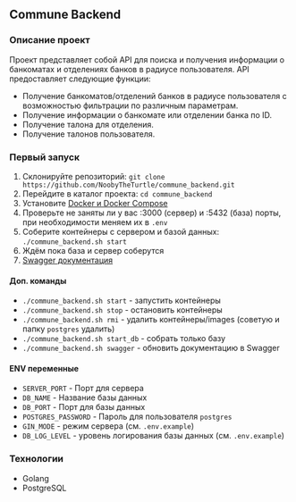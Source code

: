 ## Commune Backend

### Описание проект

Проект представляет собой API для поиска и получения информации о банкоматах и отделениях банков в радиусе пользователя. API предоставляет следующие функции:
- Получение банкоматов/отделений банков в радиусе пользователя с возможностью фильтрации по различным параметрам.
- Получение информации о банкомате или отделении банка по ID.
- Получение талона для отделения.
- Получение талонов пользователя.

### Первый запуск
1. Склонируйте репозиторий: `git clone https://github.com/NoobyTheTurtle/commune_backend.git`
2. Перейдите в каталог проекта: `cd commune_backend`
3. Установите [Docker и Docker Compose](https://docs.docker.com/compose/install/)
4. Проверьте не заняты ли у вас :3000 (сервер) и :5432 (база) порты, при необходимости меняем их в `.env`
5. Соберите контейнеры с сервером и базой данных: `./commune_backend.sh start`
6. Ждём пока база и сервер соберутся
7. [Swagger документация](http://localhost:3000/swagger/index.html)

#### Доп. команды

- `./commune_backend.sh start` - запустить контейнеры
- `./commune_backend.sh stop` - остановить контейнеры
- `./commune_backend.sh rmi` - удалить контейнеры/images (советую и папку `postgres` удалить)
- `./commune_backend.sh start_db` - собрать только базу
- `./commune_backend.sh swagger` - обновить документацию в Swagger

#### ENV переменные

- `SERVER_PORT` - Порт для сервера
- `DB_NAME` - Название базы данных
- `DB_PORT` - Порт для базы данных
- `POSTGRES_PASSWORD` - Пароль для пользователя `postgres`
- `GIN_MODE` - режим сервера (cм. `.env.example`)
- `DB_LOG_LEVEL` - уровень логирования базы данных (cм. `.env.example`)

### Технологии
 - Golang
 - PostgreSQL